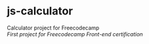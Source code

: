 # js-calculator
Calculator project for Freecodecamp
<br>*First project for Freecodecamp Front-end certification*
